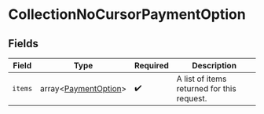 # CollectionNoCursorPaymentOption


## Fields

| Field                                      | Type                                       | Required                                   | Description                                |
| ------------------------------------------ | ------------------------------------------ | ------------------------------------------ | ------------------------------------------ |
| `items`                                    | array<[PaymentOption](./PaymentOption.md)> | :heavy_check_mark:                         | A list of items returned for this request. |